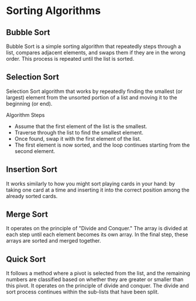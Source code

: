 
# Sorting Algorithms

## Bubble Sort

Bubble Sort is a simple sorting algorithm that repeatedly steps through a list, compares adjacent elements, and swaps them if they are in the wrong order. This process is repeated until the list is sorted.

## Selection Sort

Selection Sort algorithm that works by repeatedly finding the smallest (or largest) element from the unsorted portion of a list and moving it to the beginning (or end).

Algorithm Steps

- Assume that the first element of the list is the smallest.
- Traverse through the list to find the smallest element.
- Once found, swap it with the first element of the list.
- The first element is now sorted, and the loop continues starting from the second element.

## Insertion Sort

It works similarly to how you might sort playing cards in your hand: by taking one card at a time and inserting it into the correct position among the already sorted cards.

## Merge Sort

It operates on the principle of "Divide and Conquer." The array is divided at each step until each element becomes its own array. In the final step, these arrays are sorted and merged together.

## Quick Sort

It follows a method where a pivot is selected from the list, and the remaining numbers are classified based on whether they are greater or smaller than this pivot. It operates on the principle of divide and conquer. The divide and sort process continues within the sub-lists that have been split.